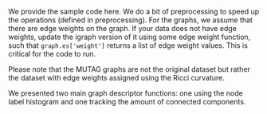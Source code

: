 

We provide the sample code here. We do a bit of preprocessing to speed up the operations (defined in preprocessing). For the graphs, we assume that there are edge weights on the graph. If your data does not have edge weights, update the igraph version of it using some edge weight function, such that ```graph.es['weight']``` returns a list of edge weight values. This is critical for the code to run.

Please note that the MUTAG graphs are not the original dataset but rather the dataset with edge weights assigned using the Ricci curvature.

We presented two main graph descriptor functions: one using the node label histogram and one tracking the amount of connected components. 
